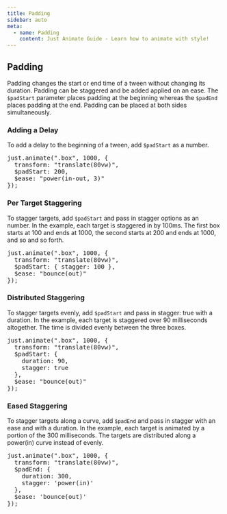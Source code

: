 ```yaml
---
title: Padding
sidebar: auto
meta:
  - name: Padding
    content: Just Animate Guide - Learn how to animate with style!
---
```


## Padding
Padding changes the start or end time of a tween without changing its duration. Padding can be staggered and be added applied on an ease. The `$padStart` parameter places padding at the beginning whereas the `$padEnd` places padding at the end.  Padding can be placed at both sides simultaneously.

### Adding a Delay
To add a delay to the beginning of a tween, add `$padStart` as a number. 

<Example mode="left-to-right" :height="220">
<pre data-lang="js">
just.animate(".box", 1000, {
  transform: "translate(80vw)",
  $padStart: 200,
  $ease: "power(in-out, 3)"
});
</pre>
</Example>


### Per Target Staggering
To stagger targets, add `$padStart` and pass in stagger options as an number. In the example, each target is staggered in by 100ms. The first box starts at 100 and ends at 1000, the second starts at 200 and ends at 1000, and so and so forth.

<Example mode="three-boxes" :height="280">
<pre data-lang="js">
just.animate(".box", 1000, {
  transform: "translate(80vw)",
  $padStart: { stagger: 100 },
  $ease: "bounce(out)"
});
</pre>
</Example>


### Distributed Staggering
To stagger targets evenly, add `$padStart` and pass in stagger: true with a duration. In the example, each target is staggered over 90 milliseconds altogether.  The time is divided evenly between the three boxes.

<Example mode="three-boxes" :height="280">
<pre data-lang="js">
just.animate(".box", 1000, {
  transform: "translate(80vw)",
  $padStart: { 
    duration: 90, 
    stagger: true 
  },
  $ease: "bounce(out)"
});
</pre>
</Example>

### Eased Staggering
To stagger targets along a curve, add `$padEnd` and pass in stagger with an ease and with a duration. In the example, each target is animated by a portion of the 300 milliseconds. The targets are distributed along a power(in) curve instead of evenly.

<Example mode="three-boxes" :height="280">
<pre data-lang="js">
just.animate(".box", 1000, {
  transform: "translate(80vw)",
  $padEnd: { 
    duration: 300, 
    stagger: 'power(in)' 
  },
  $ease: 'bounce(out)'
});

</pre>
</Example>
